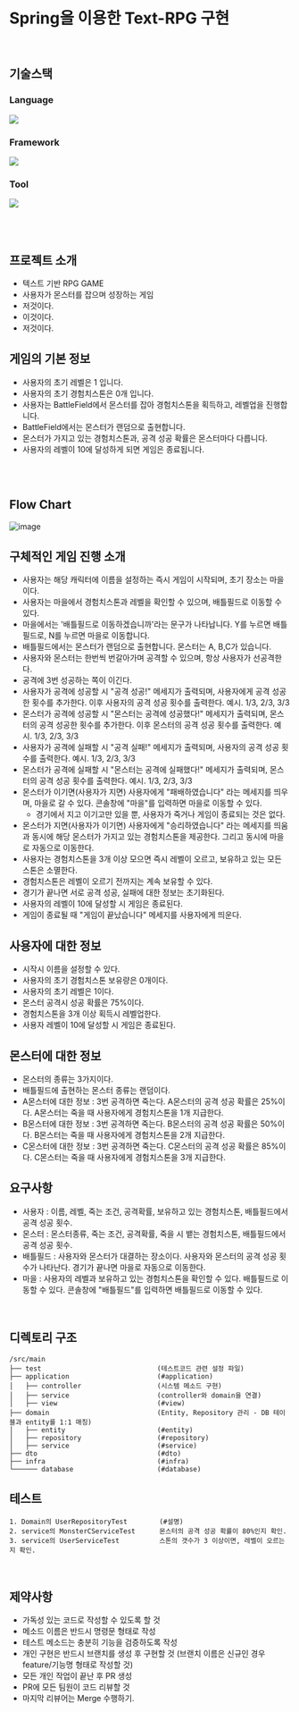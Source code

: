 # Spring을 이용한 Text-RPG 구현

<br/>

## 기술스택

### Language
<img src="https://img.shields.io/badge/JAVA-007396?style=flat&logo=Java&logoColor=white">

### Framework
<img src="https://img.shields.io/badge/spring-6DB33F?style=flat&logo=spring&logoColor=white">

### Tool
<img src="https://img.shields.io/badge/intellijidea-000000?style=flat&logo=intellijidea&logoColor=white">

<br/><br/>

## 프로젝트 소개
- 텍스트 기반 RPG GAME
- 사용자가 몬스터를 잡으며 성장하는 게임
- 저것이다.
- 이것이다.
- 저것이다.

## 게임의 기본 정보
- 사용자의 초기 레벨은 1 입니다.
- 사용자의 초기 경험치스톤은 0개 입니다.
- 사용자는 BattleField에서 몬스터를 잡아 경험치스톤을 획득하고, 레벨업을 진행합니다.
- BattleField에서는 몬스터가 랜덤으로 출현합니다.
- 몬스터가 가지고 있는 경험치스톤과, 공격 성공 확률은 몬스터마다 다릅니다.
- 사용자의 레벨이 10에 달성하게 되면 게임은 종료됩니다.

<br/><br/>

## Flow Chart
![image](https://github.com/MTVS-CodeMagician/project02-spring-text-rpg-game/assets/136250818/40fe2b33-175a-4f0e-a503-dda0f3ff588a)



## 구체적인 게임 진행 소개
- 사용자는 해당 캐릭터에 이름을 설정하는 즉시 게임이 시작되며, 초기 장소는 마을이다.
- 사용자는 마을에서 경험치스톤과 레벨을 확인할 수 있으며, 배틀필드로 이동할 수 있다.
- 마을에서는 '배틀필드로 이동하겠습니까'라는 문구가 나타납니다. Y를 누르면 배틀필드로, N를 누르면 마을로 이동합니다.
- 배틀필드에서는 몬스터가 랜덤으로 출현합니다. 몬스터는 A, B,C가 있습니다.
- 사용자와 몬스터는 한번씩 번갈아가며 공격할 수 있으며, 항상 사용자가 선공격한다.
- 공격에 3번 성공하는 쪽이 이긴다.
- 사용자가 공격에 성공할 시 "공격 성공!" 메세지가 출력되며, 사용자에게 공격 성공한 횟수를 추가한다. 이후 사용자의 공격 성공 횟수를 출력한다. 예시. 1/3, 2/3, 3/3
- 몬스터가 공격에 성공할 시 "몬스터는 공격에 성공했다!" 메세지가 출력되며, 몬스터의 공격 성공한 횟수를 추가한다.  이후 몬스터의 공격 성공 횟수를 출력한다. 예시. 1/3, 2/3, 3/3
- 사용자가 공격에 실패할 시 "공격 실패!" 메세지가 출력되며, 사용자의 공격 성공 횟수를 출력한다. 예시. 1/3, 2/3, 3/3
- 몬스터가 공격에 실패할 시 "몬스터는 공격에 실패했다!" 메세지가 출력되며, 몬스터의 공격 성공 횟수를 출력한다. 예시. 1/3, 2/3, 3/3
- 몬스터가 이기면(사용자가 지면) 사용자에게 "패배하였습니다" 라는 메세지를 띄우며, 마을로 갈 수 있다. 콘솔창에 "마을"를 입력하면 마을로 이동할 수 있다.
    -  경기에서 지고 이기고만 있을 뿐, 사용자가 죽거나 게임이 종료되는 것은 없다.
- 몬스터가 지면(사용자가 이기면) 사용자에게 "승리하였습니다" 라는 메세지를 띄움과 동시에 해당 몬스터가 가지고 있는 경험치스톤을 제공한다. 그리고 동시에 마을로 자동으로 이동한다.
- 사용자는 경험치스톤을 3개 이상 모으면 즉시 레벨이 오르고, 보유하고 있는 모든 스톤은 소멸한다.
- 경험치스톤은 레벨이 오르기 전까지는 계속 보유할 수 있다.
- 경기가 끝나면 서로 공격 성공, 실패에 대한 정보는 초기화된다.
- 사용자의 레벨이 10에 달성할 시 게임은 종료된다.
- 게임이 종료될 때 "게임이 끝났습니다" 메세지를 사용자에게 띄운다.


## 사용자에 대한 정보
- 시작시 이름을 설정할 수 있다.
- 사용자의 초기 경험치스톤 보유량은 0개이다.
- 사용자의 초기 레벨은 1이다.
- 몬스터 공격시 성공 확률은 75%이다.
- 경험치스톤을 3개 이상 획득시 레벨업한다.
- 사용자 레벨이 10에 달성할 시 게임은 종료된다.


## 몬스터에 대한 정보
- 몬스터의 종류는 3가지이다.
- 배틀필드에 출현하는 몬스터 종류는 랜덤이다.
- A몬스터에 대한 정보 : 3번 공격하면 죽는다. A몬스터의 공격 성공 확률은 25%이다. A몬스터는 죽을 때 사용자에게 경험치스톤을 1개 지급한다.
- B몬스터에 대한 정보 : 3번 공격하면 죽는다. B몬스터의 공격 성공 확률은 50%이다. B몬스터는 죽을 때 사용자에게 경험치스톤을 2개 지급한다.
- C몬스터에 대한 정보 : 3번 공격하면 죽는다. C몬스터의 공격 성공 확률은 85%이다. C몬스터는 죽을 때 사용자에게 경험치스톤을 3개 지급한다.


## 요구사항
- 사용자 : 이름, 레벨, 죽는 조건, 공격확률, 보유하고 있는 경험치스톤, 배틀필드에서 공격 성공 횟수.
- 몬스터 : 몬스터종류, 죽는 조건, 공격확률, 죽을 시 뱉는 경험치스톤, 배틀필드에서 공격 성공 횟수.
- 배틀필드 : 사용자와 몬스터가 대결하는 장소이다. 사용자와 몬스터의 공격 성공 횟수가 나타난다. 경기가 끝나면 마을로 자동으로 이동한다.
- 마을 : 사용자의 레벨과 보유하고 있는 경험치스톤을 확인할 수 있다. 배틀필드로 이동할 수 있다. 콘솔창에 "배틀필드"를 입력하면 배틀필드로 이동할 수 있다.

<br/>


## 디렉토리 구조
```
/src/main
├── test                             (테스트코드 관련 설정 파일)
├── application                      (#application)
│   ├── controller                   (시스템 메소드 구현)
│   ├── service                      (controller와 domain을 연결)
│   ├── view                         (#view)
├── domain                           (Entity, Repository 관리 - DB 테이블과 entity를 1:1 매칭)
│   ├── entity                       (#entity)
│   ├── repository                   (#repository)
│   ├── service                      (#service)
├── dto                              (#dto)
├── infra                            (#infra)
└────── database                     (#database)

``` 

## 테스트
```
1. Domain의 UserRepositoryTest        (#설명)
2. service의 MonsterCServiceTest      몬스터의 공격 성공 확률이 80%인지 확인.
3. service의 UserServiceTest          스톤의 갯수가 3 이상이면, 레벨이 오르는지 확인.
``` 

<br/>


## 제약사항
- 가독성 있는 코드로 작성할 수 있도록 할 것
- 메소드 이름은 반드시 명령문 형태로 작성
- 테스트 메소드는 충분히 기능을 검증하도록 작성
- 개인 구현은 반드시 브랜치를 생성 후 구현할 것
  (브랜치 이름은 신규인 경우 feature/기능명 형태로 작성할 것)
- 모든 개인 작업이 끝난 후 PR 생성
- PR에 모든 팀원이 코드 리뷰할 것
- 마지막 리뷰어는 Merge 수행하기.
